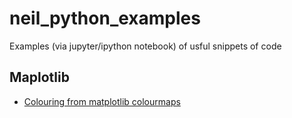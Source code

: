 # neil_python_examples
Examples (via jupyter/ipython notebook) of usful snippets of code


## Maplotlib

- [Colouring from matplotlib colourmaps](https://github.com/njcuk9999/neil_python_examples/blob/master/matplotlib/colour_from_colourmap.ipynb)